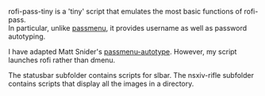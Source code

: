 rofi-pass-tiny is a 'tiny' script that emulates the most basic functions of rofi-pass.  
In particular, unlike [passmenu](https://git.zx2c4.com/password-store/tree/contrib/dmenu/passmenu), it provides username as well as password autotyping.

I have adapted Matt Snider's [passmenu-autotype](https://github.com/matt-snider/passmenu-autotype).
However, my script launches rofi rather than dmenu.

The statusbar subfolder contains scripts for slbar.
The nsxiv-rifle subfolder contains scripts that display all the images in a directory.  
